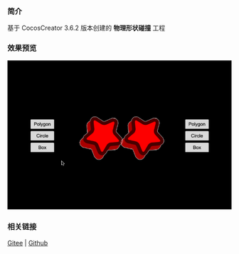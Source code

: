 ### 简介

基于 CocosCreator 3.6.2 版本创建的 **物理形状碰撞** 工程

### 效果预览
![image](../../../gif/202211/2022112303.gif)

### 相关链接
[Gitee](https://gitee.com/mirrors_cocos-creator/cocos-example-physics/tree/v3.x/2d/common/assets/cases) | [Github](https://github.com/cocos/cocos-example-physics/tree/v3.x/2d/common/assets/cases)